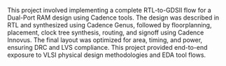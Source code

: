 This project involved implementing a complete RTL-to-GDSII flow for a Dual-Port RAM design using Cadence tools. The design was
described in RTL and synthesized using Cadence Genus, followed by floorplanning, placement, clock tree synthesis, routing, and signoff using Cadence Innovus. The final layout was optimized for area, timing, and power, ensuring DRC and LVS compliance. This project
provided end-to-end exposure to VLSI physical design methodologies and EDA tool flows.
